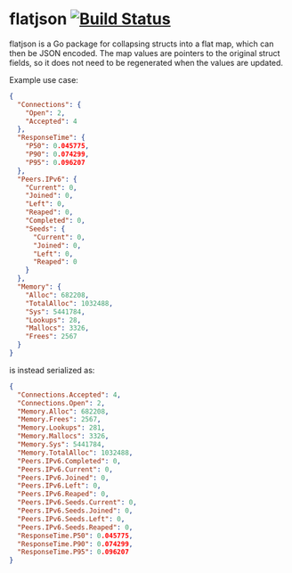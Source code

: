 # flatjson [![Build Status](https://api.travis-ci.org/pushrax/flatjson.svg?branch=master)](https://travis-ci.org/pushrax/flatjson)

flatjson is a Go package for collapsing structs into a flat map, which can then be JSON encoded.
The map values are pointers to the original struct fields, so it does not need to be regenerated when the values are updated.

Example use case:

```json
{
  "Connections": {
    "Open": 2,
    "Accepted": 4
  },
  "ResponseTime": {
    "P50": 0.045775,
    "P90": 0.074299,
    "P95": 0.096207
  },
  "Peers.IPv6": {
    "Current": 0,
    "Joined": 0,
    "Left": 0,
    "Reaped": 0,
    "Completed": 0,
    "Seeds": {
      "Current": 0,
      "Joined": 0,
      "Left": 0,
      "Reaped": 0
    }
  },
  "Memory": {
    "Alloc": 682208,
    "TotalAlloc": 1032488,
    "Sys": 5441784,
    "Lookups": 28,
    "Mallocs": 3326,
    "Frees": 2567
  }
}
```

is instead serialized as:

```json
{
  "Connections.Accepted": 4,
  "Connections.Open": 2,
  "Memory.Alloc": 682208,
  "Memory.Frees": 2567,
  "Memory.Lookups": 281,
  "Memory.Mallocs": 3326,
  "Memory.Sys": 5441784,
  "Memory.TotalAlloc": 1032488,
  "Peers.IPv6.Completed": 0,
  "Peers.IPv6.Current": 0,
  "Peers.IPv6.Joined": 0,
  "Peers.IPv6.Left": 0,
  "Peers.IPv6.Reaped": 0,
  "Peers.IPv6.Seeds.Current": 0,
  "Peers.IPv6.Seeds.Joined": 0,
  "Peers.IPv6.Seeds.Left": 0,
  "Peers.IPv6.Seeds.Reaped": 0,
  "ResponseTime.P50": 0.045775,
  "ResponseTime.P90": 0.074299,
  "ResponseTime.P95": 0.096207
}
```
